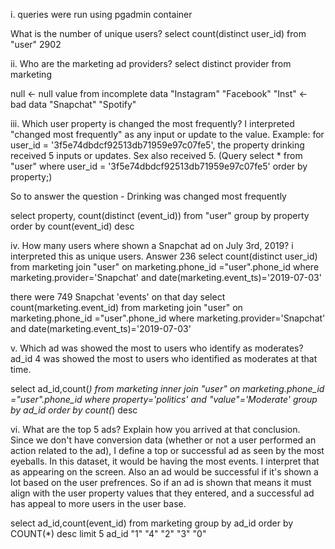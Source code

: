 i.
queries were run using pgadmin container

What is the number of unique users?
select count(distinct user_id) from "user" 2902

ii.
Who are the marketing ad providers?
select distinct provider from marketing

null <- null value from incomplete data
"Instagram"
"Facebook"
"Inst" <- bad data
"Snapchat"
"Spotify"

iii.
Which user property is changed the most frequently?
I interpreted "changed most frequently" as any input or update to the value. Example: for user_id = '3f5e74dbdcf92513db71959e97c07fe5', 
the property drinking received 5 inputs or updates. Sex also received 5. (Query select * from "user" where user_id = '3f5e74dbdcf92513db71959e97c07fe5'
order by property;)

So to answer the question - Drinking was changed most frequently  

select property, count(distinct (event_id)) from "user"
group by property 
order by count(event_id) desc

iv.
How many users where shown a Snapchat ad on July 3rd, 2019?
i interpreted this as unique users. Answer 236
select count(distinct user_id) 
from marketing join "user" on marketing.phone_id ="user".phone_id
where marketing.provider='Snapchat' and date(marketing.event_ts)='2019-07-03'

there were 749 Snapchat 'events' on that day
select count(marketing.event_id) 
from marketing join "user" on marketing.phone_id ="user".phone_id
where marketing.provider='Snapchat' and date(marketing.event_ts)='2019-07-03'

v.
Which ad was showed the most to users who identify as moderates?
ad_id 4 was showed the most to users who identified as moderates at that time. 

select ad_id,count(*) from 
marketing inner join "user" on marketing.phone_id ="user".phone_id
where property='politics' and "value"='Moderate'
group by ad_id
order by count(*) desc

vi.
What are the top 5 ads? Explain how you arrived at that conclusion.
Since we don't have conversion data (whether or not a user performed an action related to the ad), I define a top or successful ad as seen by the most eyeballs. In this dataset, it would be having the most events. I interpret that as appearing on the screen. Also an ad would be successful if it's shown a lot based on the user prefrences. So if an ad is shown that means it must align with the user property values that they entered, and a successful ad has appeal to more users in the user base. 

select ad_id,count(event_id) from marketing group by ad_id order by COUNT(*) desc limit 5
ad_id 
"1"
"4"	
"2"	
"3"	
"0"	
